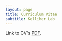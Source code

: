 ```yaml
---
layout: page
title: Curriculum Vitae
subtitle: Kelliher Lab
---
```


Link to CV's <a href="https://cmk35.github.io/Kelliher_CV_Jan2023.pdf" target="_blank">PDF</a>.
<br />
